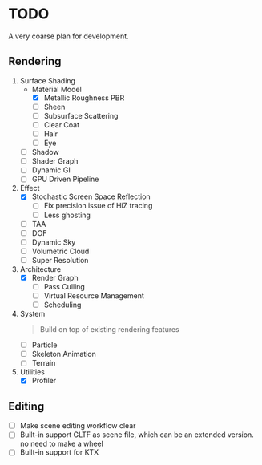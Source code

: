 # TODO

A very coarse plan for development.

## Rendering

1. Surface Shading
    + Material Model
        + [x] Metallic Roughness PBR
        + [ ] Sheen
        + [ ] Subsurface Scattering
        + [ ] Clear Coat
        + [ ] Hair
        + [ ] Eye
    + [ ] Shadow
    + [ ] Shader Graph
    + [ ] Dynamic GI
    + [ ] GPU Driven Pipeline
2. Effect
    + [x] Stochastic Screen Space Reflection
        + [ ] Fix precision issue of HiZ tracing
        + [ ] Less ghosting
    + [ ] TAA
    + [ ] DOF
    + [ ] Dynamic Sky
    + [ ] Volumetric Cloud
    + [ ] Super Resolution
3. Architecture
    + [x] Render Graph
        + [ ] Pass Culling
        + [ ] Virtual Resource Management
        + [ ] Scheduling
4. System
   > Build on top of existing rendering features
    + [ ] Particle
    + [ ] Skeleton Animation
    + [ ] Terrain
5. Utilities
    + [x] Profiler

## Editing

+ [ ] Make scene editing workflow clear
+ [ ] Built-in support GLTF as scene file, which can be an extended version. no need to make a wheel
+ [ ] Built-in support for KTX
